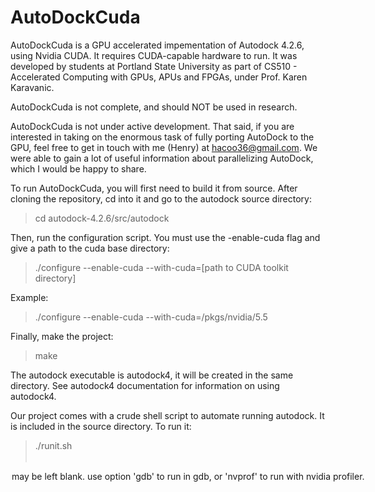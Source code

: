 # AutoDockCuda

AutoDockCuda is a GPU accelerated impementation of Autodock 4.2.6, using Nvidia CUDA. It requires CUDA-capable hardware to run. It was developed by students at Portland State University as part of CS510 - Accelerated Computing with GPUs, APUs and FPGAs, under Prof. Karen Karavanic.

AutoDockCuda is not complete, and should NOT be used in research.

AutoDockCuda is not under active development. That said, if you are interested in taking on the enormous task of fully porting AutoDock to the GPU, feel free to get in touch with me (Henry) at hacoo36@gmail.com. We were able to gain a lot of useful information about parallelizing AutoDock, which I would be happy to share.

To run AutoDockCuda, you will first need to build it from source. After cloning the repository, cd into it and go to the autodock source directory:

> cd autodock-4.2.6/src/autodock

Then, run the configuration script. You must use the -enable-cuda flag and give a path to the cuda base directory:

> ./configure --enable-cuda --with-cuda=[path to CUDA toolkit directory]

Example:

> ./configure --enable-cuda --with-cuda=/pkgs/nvidia/5.5

Finally, make the project:

> make


The autodock executable is autodock4, it will be created in the same 
directory. See autodock4 documentation for information on using autodock4.

Our project comes with a crude shell script to automate running autodock. It is included in the source directory.
To run it:

> ./runit.sh <option>

<option> may be left blank. use option 'gdb' to run in gdb, or 'nvprof' to run with nvidia profiler.


